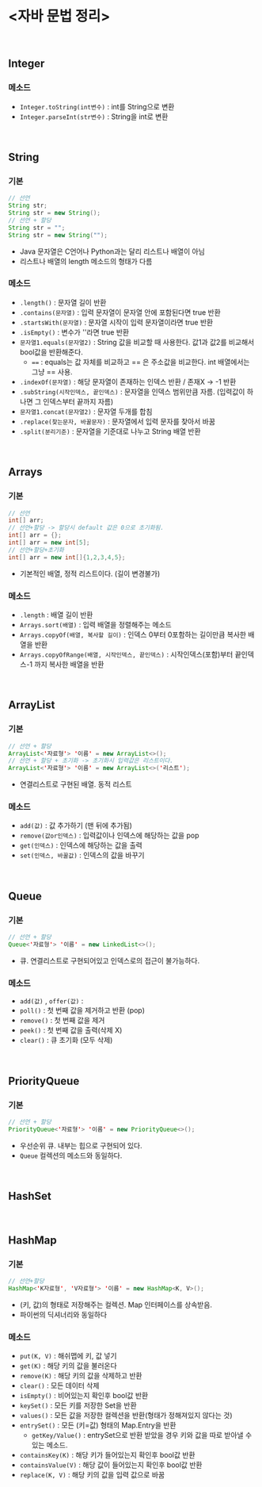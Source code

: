 # <자바 문법 정리>

<br>

## Integer

### 메소드

- `Integer.toString(int변수)` : int를 String으로 변환
- `Integer.parseInt(str변수)` : String을 int로 변환

<br>

## String

### 기본

```java
// 선언
String str;
String str = new String();
// 선언 + 할당
String str = "";
String str = new String("");
```

- Java 문자열은 C언어나 Python과는 달리 리스트나 배열이 아님
- 리스트나 배열의 length 메소드의 형태가 다름

### 메소드

- `.length()` : 문자열 길이 반환
- `.contains(문자열)` : 입력 문자열이 문자열 안에 포함된다면 true 반환
- `.startsWith(문자열)` : 문자열 시작이 입력 문자열이라면 true 반환
- `.isEmpty()` : 변수가 ''라면 true 반환
- `문자열1.equals(문자열2)` : String 값을 비교할 때 사용한다. 값1과 값2를 비교해서 bool값을 반환해준다.
   - ` == ` : equals는 값 자체를 비교하고 == 은 주소값을 비교한다. int 배열에서는 그냥 == 사용.
- `.indexOf(문자열)` : 해당 문자열이 존재하는 인덱스 반환 / 존재X -> -1 반환
- `.subString(시작인덱스, 끝인덱스)` : 문자열을 인덱스 범위만큼 자름. (입력값이 하나면 그 인덱스부터 끝까지 자름)
- `문자열1.concat(문자열2)` : 문자열 두개를 합침
- `.replace(찾는문자, 바꿀문자)` : 문자열에서 입력 문자를 찾아서 바꿈
- `.split(분리기준)` : 문자열을 기준대로 나누고 String 배열 반환

<br>

## Arrays

### 기본

```java
// 선언
int[] arr;
// 선언+할당 -> 할당시 default 값은 0으로 초기화됨.
int[] arr = {};
int[] arr = new int[5];
// 선언+할당+초기화
int[] arr = new int[]{1,2,3,4,5};
```

- 기본적인 배열, 정적 리스트이다. (길이 변경불가)

### 메소드

- `.length` : 배열 길이 반환
- `Arrays.sort(배열)` : 입력 배열을 정렬해주는 메소드
- `Arrays.copyOf(배열, 복사할 길이)` : 인덱스 0부터 0포함하는 길이만큼 복사한 배열을 반환
- `Arrays.copyOfRange(배열, 시작인덱스, 끝인덱스)` : 시작인덱스(포함)부터 끝인덱스-1 까지 복사한 배열을 반환

<br>

## ArrayList

### 기본

```java
// 선언 + 할당
ArrayList<'자료형'> '이름' = new ArrayList<>();
// 선언 + 할당 + 초기화 -> 초기화시 입력값은 리스트이다.
ArrayList<'자료형'> '이름' = new ArrayList<>('리스트');
```

- 연결리스트로 구현된 배열. 동적 리스트

### 메소드

- `add(값)` : 값 추가하기 (맨 뒤에 추가됨)
- `remove(값or인덱스)` : 입력값이나 인덱스에 해당하는 값을 pop
- `get(인덱스)` : 인덱스에 해당하는 값을 출력
- `set(인덱스, 바꿀값)` : 인덱스의 값을 바꾸기

<br>

## Queue

### 기본

```java
// 선언 + 할당
Queue<'자료형'> '이름' = new LinkedList<>();
```

- 큐. 연결리스트로 구현되어있고 인덱스로의 접근이 불가능하다. 

### 메소드

- `add(값)` , `offer(값)` : 
- `poll()` : 첫 번째 값을 제거하고 반환 (pop)
- `remove()` : 첫 번째 값을 제거 
- `peek()` : 첫 번째 값을 출력(삭제 X)
- `clear()` : 큐 초기화 (모두 삭제)

<br>

## PriorityQueue

### 기본

```java
// 선언 + 할당
PriorityQueue<'자료형'> '이름' = new PriorityQueue<>();
```

- 우선순위 큐. 내부는 힙으로 구현되어 있다.
- `Queue` 컬렉션의 메소드와 동일하다.

<br>

## HashSet

<br>

## HashMap

### 기본

```java
// 선언+할당
HashMap<'K자료형', 'V자료형'> '이름' = new HashMap<K, V>();
```
- (키, 값)의 형태로 저장해주는 컬렉션. Map 인터페이스를 상속받음.
- 파이썬의 딕셔너리와 동일하다

### 메소드

- `put(K, V)` : 해쉬맵에 키, 값 넣기
- `get(K)` : 해당 키의 값을 불러온다
- `remove(K)` : 해당 키의 값을 삭제하고 반환
- `clear()` : 모든 데이터 삭제
- `isEmpty()` : 비어있는지 확인후 bool값 반환
- `keySet()` : 모든 키를 저장한 Set을 반환
- `values()` : 모든 값을 저장한 컬렉션을 반환(형태가 정해져있지 않다는 것)
- `entrySet()` : 모든 (키=값) 형태의 Map.Entry을 반환 
    - `getKey/Value()` : entrySet으로 반환 받았을 경우 키와 값을 따로 받아낼 수 있는 메소드.
- `containsKey(K)` : 해당 키가 들어있는지 확인후 bool값 반환
- `containsValue(V)` : 해당 값이 들어있는지 확인후 bool값 반환
- `replace(K, V)` : 해당 키의 값을 입력 값으로 바꿈
